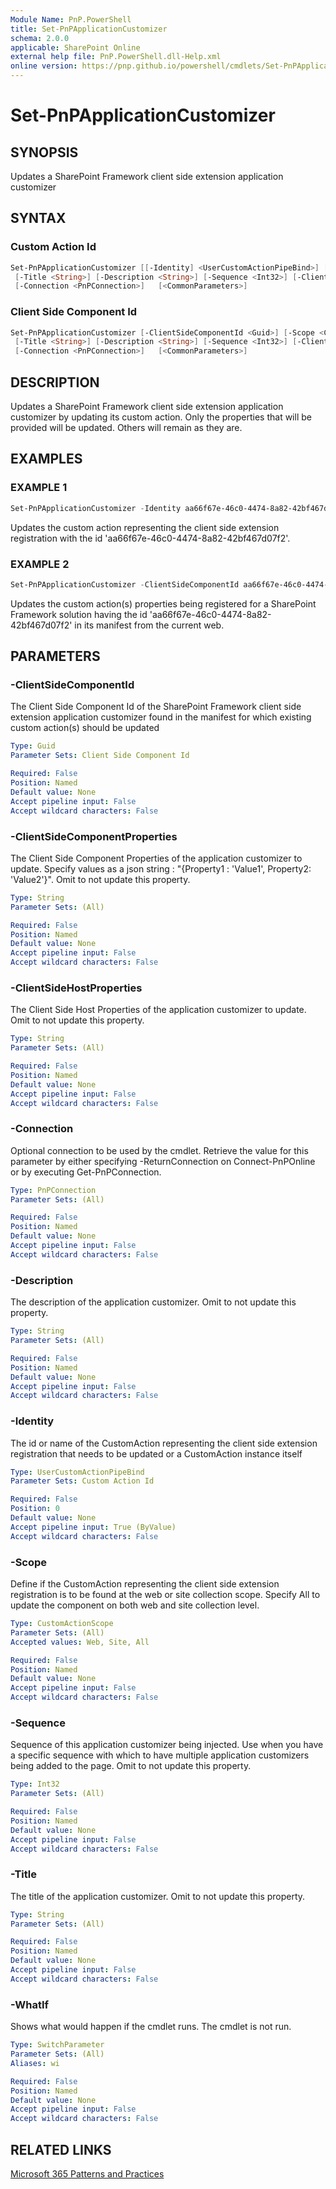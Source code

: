 ```yaml
---
Module Name: PnP.PowerShell
title: Set-PnPApplicationCustomizer
schema: 2.0.0
applicable: SharePoint Online
external help file: PnP.PowerShell.dll-Help.xml
online version: https://pnp.github.io/powershell/cmdlets/Set-PnPApplicationCustomizer.html
---
```

 
# Set-PnPApplicationCustomizer

## SYNOPSIS
Updates a SharePoint Framework client side extension application customizer

## SYNTAX

### Custom Action Id
```powershell
Set-PnPApplicationCustomizer [[-Identity] <UserCustomActionPipeBind>] [-Scope <CustomActionScope>]
 [-Title <String>] [-Description <String>] [-Sequence <Int32>] [-ClientSideComponentProperties <String>] [-ClientSideHostProperties> <String>]
 [-Connection <PnPConnection>]   [<CommonParameters>]
```

### Client Side Component Id
```powershell
Set-PnPApplicationCustomizer [-ClientSideComponentId <Guid>] [-Scope <CustomActionScope>]
 [-Title <String>] [-Description <String>] [-Sequence <Int32>] [-ClientSideComponentProperties <String>] [-ClientSideHostProperties> <String>]
 [-Connection <PnPConnection>]   [<CommonParameters>]
```

## DESCRIPTION
Updates a SharePoint Framework client side extension application customizer by updating its custom action. Only the properties that will be provided will be updated. Others will remain as they are.

## EXAMPLES

### EXAMPLE 1
```powershell
Set-PnPApplicationCustomizer -Identity aa66f67e-46c0-4474-8a82-42bf467d07f2
```

Updates the custom action representing the client side extension registration with the id 'aa66f67e-46c0-4474-8a82-42bf467d07f2'.

### EXAMPLE 2
```powershell
Set-PnPApplicationCustomizer -ClientSideComponentId aa66f67e-46c0-4474-8a82-42bf467d07f2 -Scope web -ClientSideComponentProperties "{`"sourceTermSet`":`"PnP-CollabFooter-SharedLinks`",`"personalItemsStorageProperty`":`"PnP-CollabFooter-MyLinks`"}
```

Updates the custom action(s) properties being registered for a SharePoint Framework solution having the id 'aa66f67e-46c0-4474-8a82-42bf467d07f2' in its manifest from the current web.

## PARAMETERS

### -ClientSideComponentId
The Client Side Component Id of the SharePoint Framework client side extension application customizer found in the manifest for which existing custom action(s) should be updated

```yaml
Type: Guid
Parameter Sets: Client Side Component Id

Required: False
Position: Named
Default value: None
Accept pipeline input: False
Accept wildcard characters: False
```

### -ClientSideComponentProperties
The Client Side Component Properties of the application customizer to update. Specify values as a json string : "{Property1 : 'Value1', Property2: 'Value2'}". Omit to not update this property.

```yaml
Type: String
Parameter Sets: (All)

Required: False
Position: Named
Default value: None
Accept pipeline input: False
Accept wildcard characters: False
```

### -ClientSideHostProperties
The Client Side Host Properties of the application customizer to update. Omit to not update this property.

```yaml
Type: String
Parameter Sets: (All)

Required: False
Position: Named
Default value: None
Accept pipeline input: False
Accept wildcard characters: False
```

### -Connection
Optional connection to be used by the cmdlet. Retrieve the value for this parameter by either specifying -ReturnConnection on Connect-PnPOnline or by executing Get-PnPConnection.

```yaml
Type: PnPConnection
Parameter Sets: (All)

Required: False
Position: Named
Default value: None
Accept pipeline input: False
Accept wildcard characters: False
```

### -Description
The description of the application customizer. Omit to not update this property.

```yaml
Type: String
Parameter Sets: (All)

Required: False
Position: Named
Default value: None
Accept pipeline input: False
Accept wildcard characters: False
```

### -Identity
The id or name of the CustomAction representing the client side extension registration that needs to be updated or a CustomAction instance itself

```yaml
Type: UserCustomActionPipeBind
Parameter Sets: Custom Action Id

Required: False
Position: 0
Default value: None
Accept pipeline input: True (ByValue)
Accept wildcard characters: False
```

### -Scope
Define if the CustomAction representing the client side extension registration is to be found at the web or site collection scope. Specify All to update the component on both web and site collection level.

```yaml
Type: CustomActionScope
Parameter Sets: (All)
Accepted values: Web, Site, All

Required: False
Position: Named
Default value: None
Accept pipeline input: False
Accept wildcard characters: False
```

### -Sequence
Sequence of this application customizer being injected. Use when you have a specific sequence with which to have multiple application customizers being added to the page. Omit to not update this property.

```yaml
Type: Int32
Parameter Sets: (All)

Required: False
Position: Named
Default value: None
Accept pipeline input: False
Accept wildcard characters: False
```

### -Title
The title of the application customizer. Omit to not update this property.

```yaml
Type: String
Parameter Sets: (All)

Required: False
Position: Named
Default value: None
Accept pipeline input: False
Accept wildcard characters: False
```



### -WhatIf
Shows what would happen if the cmdlet runs. The cmdlet is not run.

```yaml
Type: SwitchParameter
Parameter Sets: (All)
Aliases: wi

Required: False
Position: Named
Default value: None
Accept pipeline input: False
Accept wildcard characters: False
```

## RELATED LINKS

[Microsoft 365 Patterns and Practices](https://aka.ms/m365pnp)

